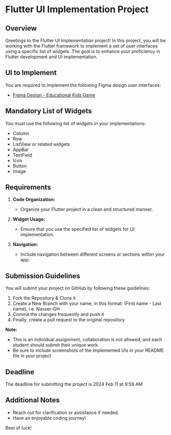 # Flutter UI Implementation Project



## Overview
Greetings to the Flutter UI Implementation project! In this project, you will be working with the Flutter framework to implement a set of user interfaces using a specific list of widgets. The goal is to enhance your proficiency in Flutter development and UI implementation.


## UI to Implement
You are required to implement the following Figma design user interfaces:

- [Figma Design - Educational Kids Game](https://www.figma.com/file/hr7vmPgtKJd95quaTZr5bt/Educational-kids-game-(Community)?type=design&node-id=0%3A1&mode=design&t=z9KUqxH5qF2QA9xp-1)



## Mandatory List of Widgets
You must use the following list of widgets in your implementations:
- Column
- Row
- ListView or related widgets
- AppBar 
- TextField
- Icon
- Button
- Image



## Requirements
1. **Code Organization:**
    - Organize your Flutter project in a clean and structured manner.
    
2. **Widget Usage:**
    - Ensure that you use the specified list of widgets for UI implementation.
    
3. **Navigation:**
    - Include navigation between different screens or sections within your app.



## Submission Guidelines
You will submit your project on GitHub by following these guidelines:
1. Fork the Repository & Clone it
2. Create a New Branch with your name, in this format: (First name - Last name), i.e. Nasser-GH
3. Commit the changes frequently and push it
4. Finally, create a pull request to the original repository

**Note:**
- This is an individual assignment, collaboration is not allowed, and each student should submit their unique work.
- Be sure to include screenshots of the implemented UIs in your README file in your project



## Deadline 
The deadline for submitting the project is 2024 Feb 11 at 9:59 AM


## Additional Notes
- Reach out for clarification or assistance if needed.
- Have an enjoyable coding journey!

Best of luck!
